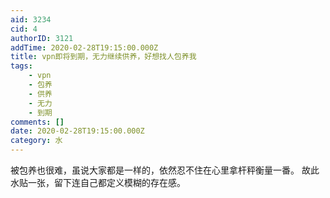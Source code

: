 ```yaml
---
aid: 3234
cid: 4
authorID: 3121
addTime: 2020-02-28T19:15:00.000Z
title: vpn即将到期，无力继续供养，好想找人包养我
tags:
    - vpn
    - 包养
    - 供养
    - 无力
    - 到期
comments: []
date: 2020-02-28T19:15:00.000Z
category: 水
---
```


被包养也很难，虽说大家都是一样的，依然忍不住在心里拿杆秤衡量一番。 故此水贴一张，留下连自己都定义模糊的存在感。
